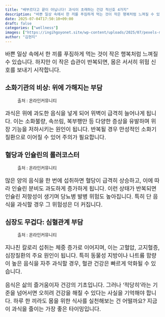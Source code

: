 ```yaml
---
title: "배부르다고 끝이 아닙니다! 과식이 초래하는 건강 적신호 4가지"
description: "바쁜 일상 속에서 한 끼를 푸짐하게 먹는 것이 작은 행복처럼 느껴질 수 있습니다. 하지만 이 작은 습관이 반복되면, 몸은 서서히 위험 신호를 보내기 시작합니다."
date: 2025-07-04T17:50:10+09:00
draft: false
categories: ["wellness"]
images: ["https://ingihgoyonet.site/wp-content/uploads/2025/07/pexels-mart-production-8471875-683x1024.jpg", "https://ingihgoyonet.site/wp-content/uploads/2025/07/pexels-asphotograpy-1001897-1-1024x683.jpg", "https://ingihgoyonet.site/wp-content/uploads/2025/07/pexels-designecologist-887349-1024x683.jpg"]
author: "김현지"
---
```


<p style="font-size:18px">바쁜 일상 속에서 한 끼를 푸짐하게 먹는 것이 작은 행복처럼 느껴질 수 있습니다. 하지만 이 작은 습관이 반복되면, 몸은 서서히 위험 신호를 보내기 시작합니다.</p> <h2 >소화기관의 비상: 위에 가해지는 부담</h2> <figure ><img src="https://ingihgoyonet.site/wp-content/uploads/2025/07/pexels-mart-production-8471875-683x1024.jpg" alt="" style="aspect-ratio:16/9;object-fit:cover"/><figcaption >출처 : 온라인커뮤니티</figcaption></figure> <p style="font-size:18px">과식은 위에 과도한 음식을 넣게 되어 위벽이 급격히 늘어나게 됩니다. 이는 소화불량, 속쓰림, 복부팽만 등 다양한 증상을 유발하며 위장 기능을 저하시키는 원인이 됩니다. 반복될 경우 만성적인 소화기 질환으로 이어질 수 있어 주의가 필요합니다.</p> <h2 >혈당과 인슐린의 롤러코스터</h2> <figure ><img src="https://ingihgoyonet.site/wp-content/uploads/2025/07/pexels-asphotograpy-1001897-1-1024x683.jpg" alt="" style="aspect-ratio:16/9;object-fit:cover"/><figcaption >출처 : 온라인커뮤니티</figcaption></figure> <p style="font-size:18px">많은 양의 음식을 한 번에 섭취하면 혈당이 급격히 상승하고, 이에 따라 인슐린 분비도 과도하게 증가하게 됩니다. 이런 상태가 반복되면 인슐린 저항성이 생기며 당뇨병 발병 위험도 높아집니다. 특히 단 음식을 과식할 경우 그 위험성은 더 커집니다.</p> <h2 >심장도 무겁다: 심혈관계 부담</h2> <figure ><img src="https://ingihgoyonet.site/wp-content/uploads/2025/07/pexels-designecologist-887349-1024x683.jpg" alt="" style="aspect-ratio:16/9;object-fit:cover"/><figcaption >출처 : 온라인커뮤니티</figcaption></figure> <p style="font-size:18px">지나친 칼로리 섭취는 체중 증가로 이어지며, 이는 고혈압, 고지혈증, 심장질환의 주요 원인이 됩니다. 특히 동물성 지방이나 나트륨 함량이 높은 음식을 자주 과식할 경우, 혈관 건강은 빠르게 악화될 수 있습니다.</p> <p style="font-size:18px">음식은 삶의 즐거움이자 건강의 기초입니다. 그러나 ‘적당히’라는 기준을 넘어서면 오히려 건강을 해칠 수 있다는 사실을 기억해야 합니다. 하루 한 끼라도 몸을 위한 식사를 실천해보는 건 어떨까요? 지금이 과식을 줄이는 가장 좋은 타이밍입니다.</p>